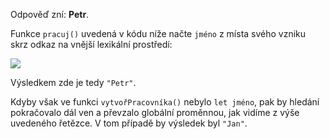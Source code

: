 Odpověď zní: **Petr**.

Funkce `pracuj()` uvedená v kódu níže načte `jméno` z místa svého vzniku skrz odkaz na vnější lexikální prostředí:

![](lexenv-nested-work.svg)

Výsledkem zde je tedy `"Petr"`.

Kdyby však ve funkci `vytvořPracovníka()` nebylo `let jméno`, pak by hledání pokračovalo dál ven a převzalo globální proměnnou, jak vidíme z výše uvedeného řetězce. V tom případě by výsledek byl `"Jan"`.
